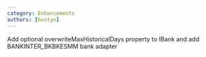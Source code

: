 ```yaml
---
category: Enhancements
authors: [hostyn]
---
```


Add optional overwriteMaxHistoricalDays property to IBank and add BANKINTER_BKBKESMM bank adapter

